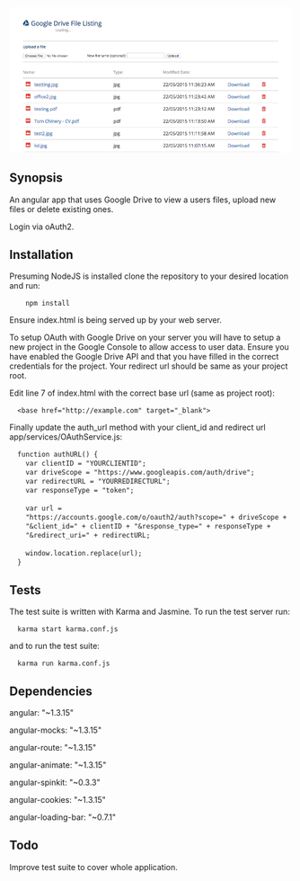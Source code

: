 
![ScreenShot](screenshot.png)

## Synopsis

An angular app that uses Google Drive to view a users files, upload new files or
delete existing ones.

Login via oAuth2.

## Installation

Presuming NodeJS is installed clone the repository to your desired location and run:

```
    npm install
```

Ensure index.html is being served up by your web server.

To setup OAuth with
Google Drive on your server you will have to setup a new project in the Google
Console to allow access to user data. Ensure you have enabled the Google Drive API
and that you have filled in the correct credentials for the project. Your redirect
url should be same as your project root.

Edit line 7 of index.html with the correct base url (same as project root):
```
  <base href="http://example.com" target="_blank">
```

Finally update the auth_url method with your client_id and redirect url
app/services/OAuthService.js:
```
  function authURL() {
    var clientID = "YOURCLIENTID";
    var driveScope = "https://www.googleapis.com/auth/drive";
    var redirectURL = "YOURREDIRECTURL";
    var responseType = "token";

    var url =
    "https://accounts.google.com/o/oauth2/auth?scope=" + driveScope +
    "&client_id=" + clientID + "&response_type=" + responseType +
    "&redirect_uri=" + redirectURL;

    window.location.replace(url);
  }
```

## Tests

The test suite is written with Karma and Jasmine. To run the test server run:

```
  karma start karma.conf.js
```

and to run the test suite:

```
  karma run karma.conf.js
```

## Dependencies

angular: "~1.3.15"

angular-mocks: "~1.3.15"

angular-route: "~1.3.15"

angular-animate: "~1.3.15"

angular-spinkit: "~0.3.3"

angular-cookies: "~1.3.15"

angular-loading-bar: "~0.7.1"

## Todo

Improve test suite to cover whole application.
